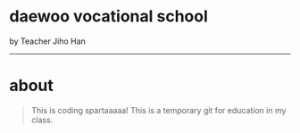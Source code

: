 daewoo vocational school
========================
by Teacher Jiho Han
***
# about
> This is coding spartaaaaa!
This is a temporary git for education in my class.

